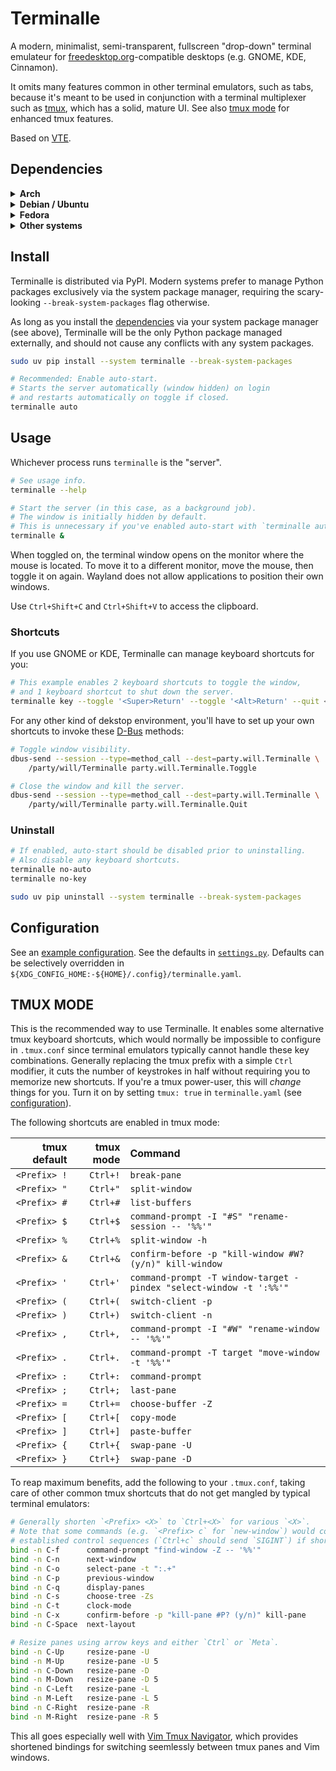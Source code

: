 # Terminalle

A modern, minimalist, semi-transparent, fullscreen "drop-down" terminal emulateur
for [freedesktop.org]-compatible desktops (e.g. GNOME, KDE, Cinnamon).

It omits many features common in other terminal emulators, such as tabs,
because it's meant to be used in conjunction with a terminal multiplexer such as [tmux],
which has a solid, mature UI.
See also [tmux mode] for enhanced tmux features.

Based on [VTE].

[freedesktop.org]: https://freedesktop.org
[tmux]: https://tmux.github.io
[tmux mode]: #tmux-mode
[VTE]: https://wiki.gnome.org/Apps/Terminal/VTE

## Dependencies

<details>
<summary><strong>Arch</strong></summary>

```bash
pacman -S gtk4 vte4 python-gobject python-yaml
```

</details>

<details>
<summary><strong>Debian / Ubuntu</strong></summary>

```bash
apt install gir1.2-gtk-4.0 gir1.2-vte-3.91 python3-gi python3-yaml
```

</details>

<details>
<summary><strong>Fedora</strong></summary>

```bash
dnf install gtk4 python3-gobject python3-pyyaml
```

</details>

<details>
<summary><strong>Other systems</strong></summary>

Install these dependencies:

- [GTK-4](https://www.gtk.org/)
- [VTE](https://wiki.gnome.org/Apps/Terminal/VTE)
- [PyGObject](https://pygobject.gnome.org/)
- [PyYAML](https://pyyaml.org/)

</details>

## Install

Terminalle is distributed via PyPI.
Modern systems prefer to manage Python packages
exclusively via the system package manager,
requiring the scary-looking `--break-system-packages` flag otherwise.

As long as you install the [dependencies](#dependencies) via your system package manager (see above),
Terminalle will be the only Python package managed externally,
and should not cause any conflicts with any system packages.

```bash
sudo uv pip install --system terminalle --break-system-packages

# Recommended: Enable auto-start.
# Starts the server automatically (window hidden) on login
# and restarts automatically on toggle if closed.
terminalle auto
```

## Usage

Whichever process runs `terminalle` is the "server".

```bash
# See usage info.
terminalle --help

# Start the server (in this case, as a background job).
# The window is initially hidden by default.
# This is unnecessary if you've enabled auto-start with `terminalle auto`.
terminalle &
```

When toggled on, the terminal window opens on the monitor where the mouse is located.
To move it to a different monitor, move the mouse, then toggle it on again.
Wayland does not allow applications to position their own windows.

Use `Ctrl+Shift+C` and `Ctrl+Shift+V` to access the clipboard.

### Shortcuts

If you use GNOME or KDE,
Terminalle can manage keyboard shortcuts for you:

```bash
# This example enables 2 keyboard shortcuts to toggle the window,
# and 1 keyboard shortcut to shut down the server.
terminalle key --toggle '<Super>Return' --toggle '<Alt>Return' --quit <Super>Backspace'
```

For any other kind of dekstop environment,
you'll have to set up your own shortcuts to invoke these [D-Bus] methods:

```bash
# Toggle window visibility.
dbus-send --session --type=method_call --dest=party.will.Terminalle \
    /party/will/Terminalle party.will.Terminalle.Toggle

# Close the window and kill the server.
dbus-send --session --type=method_call --dest=party.will.Terminalle \
    /party/will/Terminalle party.will.Terminalle.Quit
```

[D-Bus]: https://www.freedesktop.org/wiki/Software/dbus

### Uninstall

```bash
# If enabled, auto-start should be disabled prior to uninstalling.
# Also disable any keyboard shortcuts.
terminalle no-auto
terminalle no-key

sudo uv pip uninstall --system terminalle --break-system-packages
```

## Configuration

See an [example configuration]. See the defaults in [`settings.py`].
Defaults can be selectively overridden in
`${XDG_CONFIG_HOME:-${HOME}/.config}/terminalle.yaml`.

[example configuration]: terminalle.yaml
[`settings.py`]: terminalle/settings.py

## TMUX MODE

This is the recommended way to use Terminalle.
It enables some alternative tmux keyboard shortcuts,
which would normally be impossible to configure in `.tmux.conf`
since terminal emulators typically cannot handle these key combinations.
Generally replacing the tmux prefix with a simple `Ctrl` modifier,
it cuts the number of keystrokes in half
without requiring you to memorize new shortcuts.
If you're a tmux power-user, this will *change* things for you.
Turn it on by setting `tmux: true` in `terminalle.yaml` (see [configuration]).

The following shortcuts are enabled in tmux mode:

| tmux default | tmux mode | Command                                                            |
| -----------: | --------: | :----------------------------------------------------------------- |
| `<Prefix> !` |  `Ctrl+!` | `break-pane`                                                       |
| `<Prefix> "` |  `Ctrl+"` | `split-window`                                                     |
| `<Prefix> #` |  `Ctrl+#` | `list-buffers`                                                     |
| `<Prefix> $` |  `Ctrl+$` | `command-prompt -I "#S" "rename-session -- '%%'"`                  |
| `<Prefix> %` |  `Ctrl+%` | `split-window -h`                                                  |
| `<Prefix> &` |  `Ctrl+&` | `confirm-before -p "kill-window #W? (y/n)" kill-window`            |
| `<Prefix> '` |  `Ctrl+'` | `command-prompt -T window-target -pindex "select-window -t ':%%'"` |
| `<Prefix> (` |  `Ctrl+(` | `switch-client -p`                                                 |
| `<Prefix> )` |  `Ctrl+)` | `switch-client -n`                                                 |
| `<Prefix> ,` |  `Ctrl+,` | `command-prompt -I "#W" "rename-window -- '%%'"`                   |
| `<Prefix> .` |  `Ctrl+.` | `command-prompt -T target "move-window -t '%%'"`                   |
| `<Prefix> :` |  `Ctrl+:` | `command-prompt`                                                   |
| `<Prefix> ;` |  `Ctrl+;` | `last-pane`                                                        |
| `<Prefix> =` |  `Ctrl+=` | `choose-buffer -Z`                                                 |
| `<Prefix> [` |  `Ctrl+[` | `copy-mode`                                                        |
| `<Prefix> ]` |  `Ctrl+]` | `paste-buffer`                                                     |
| `<Prefix> {` |  `Ctrl+{` | `swap-pane -U`                                                     |
| `<Prefix> }` |  `Ctrl+}` | `swap-pane -D`                                                     |

To reap maximum benefits, add the following to your `.tmux.conf`,
taking care of other common tmux shortcuts that do not get mangled by typical terminal emulators:

```bash
# Generally shorten `<Prefix> <X>` to `Ctrl+<X>` for various `<X>`.
# Note that some commands (e.g. `<Prefix> c` for `new-window`) would conflict with
# established control sequences (`Ctrl+c` should send `SIGINT`) if shortened.
bind -n C-f      command-prompt "find-window -Z -- '%%'"
bind -n C-n      next-window
bind -n C-o      select-pane -t ":.+"
bind -n C-p      previous-window
bind -n C-q      display-panes
bind -n C-s      choose-tree -Zs
bind -n C-t      clock-mode
bind -n C-x      confirm-before -p "kill-pane #P? (y/n)" kill-pane
bind -n C-Space  next-layout

# Resize panes using arrow keys and either `Ctrl` or `Meta`.
bind -n C-Up     resize-pane -U
bind -n M-Up     resize-pane -U 5
bind -n C-Down   resize-pane -D
bind -n M-Down   resize-pane -D 5
bind -n C-Left   resize-pane -L
bind -n M-Left   resize-pane -L 5
bind -n C-Right  resize-pane -R
bind -n M-Right  resize-pane -R 5
```

This all goes especially well with [Vim Tmux Navigator],
which provides shortened bindings for switching seemlessly between tmux panes and Vim windows.

[configuration]: #configuration
[Vim Tmux Navigator]: https://github.com/christoomey/vim-tmux-navigator
